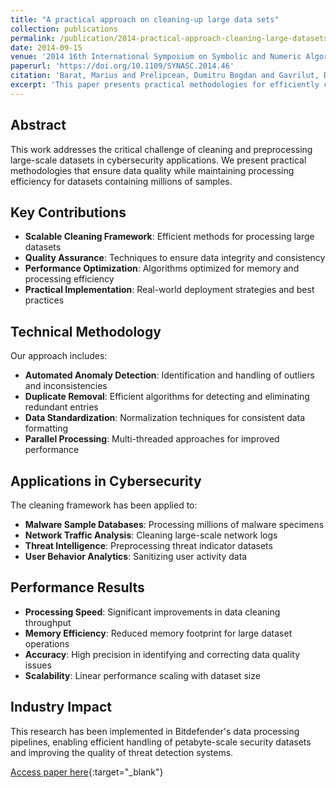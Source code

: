 ```yaml
---
title: "A practical approach on cleaning-up large data sets"
collection: publications
permalink: /publication/2014-practical-approach-cleaning-large-datasets
date: 2014-09-15
venue: '2014 16th International Symposium on Symbolic and Numeric Algorithms for Scientific Computing'
paperurl: 'https://doi.org/10.1109/SYNASC.2014.46'
citation: 'Barat, Marius and Prelipcean, Dumitru Bogdan and Gavrilut, Dragos Teodor, "A practical approach on cleaning-up large data sets." 2014 16th International Symposium on Symbolic and Numeric Algorithms for Scientific Computing, pages 280-284, IEEE, 2014.'
excerpt: 'This paper presents practical methodologies for efficiently cleaning and preprocessing large-scale datasets, with applications to cybersecurity data management.'
---
```


## Abstract

This work addresses the critical challenge of cleaning and preprocessing large-scale datasets in cybersecurity applications. We present practical methodologies that ensure data quality while maintaining processing efficiency for datasets containing millions of samples.

## Key Contributions

- **Scalable Cleaning Framework**: Efficient methods for processing large datasets
- **Quality Assurance**: Techniques to ensure data integrity and consistency
- **Performance Optimization**: Algorithms optimized for memory and processing efficiency
- **Practical Implementation**: Real-world deployment strategies and best practices

## Technical Methodology

Our approach includes:
- **Automated Anomaly Detection**: Identification and handling of outliers and inconsistencies
- **Duplicate Removal**: Efficient algorithms for detecting and eliminating redundant entries
- **Data Standardization**: Normalization techniques for consistent data formatting
- **Parallel Processing**: Multi-threaded approaches for improved performance

## Applications in Cybersecurity

The cleaning framework has been applied to:
- **Malware Sample Databases**: Processing millions of malware specimens
- **Network Traffic Analysis**: Cleaning large-scale network logs
- **Threat Intelligence**: Preprocessing threat indicator datasets
- **User Behavior Analytics**: Sanitizing user activity data

## Performance Results

- **Processing Speed**: Significant improvements in data cleaning throughput
- **Memory Efficiency**: Reduced memory footprint for large dataset operations
- **Accuracy**: High precision in identifying and correcting data quality issues
- **Scalability**: Linear performance scaling with dataset size

## Industry Impact

This research has been implemented in Bitdefender's data processing pipelines, enabling efficient handling of petabyte-scale security datasets and improving the quality of threat detection systems.

[Access paper here](https://doi.org/10.1109/SYNASC.2014.46){:target="_blank"}
